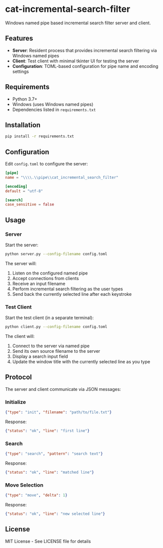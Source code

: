# cat-incremental-search-filter

Windows named pipe based incremental search filter server and client.

## Features

- **Server**: Resident process that provides incremental search filtering via Windows named pipes
- **Client**: Test client with minimal tkinter UI for testing the server
- **Configuration**: TOML-based configuration for pipe name and encoding settings

## Requirements

- Python 3.7+
- Windows (uses Windows named pipes)
- Dependencies listed in `requirements.txt`

## Installation

```bash
pip install -r requirements.txt
```

## Configuration

Edit `config.toml` to configure the server:

```toml
[pipe]
name = "\\\\.\\pipe\\cat_incremental_search_filter"

[encoding]
default = "utf-8"

[search]
case_sensitive = false
```

## Usage

### Server

Start the server:

```bash
python server.py --config-filename config.toml
```

The server will:
1. Listen on the configured named pipe
2. Accept connections from clients
3. Receive an input filename
4. Perform incremental search filtering as the user types
5. Send back the currently selected line after each keystroke

### Test Client

Start the test client (in a separate terminal):

```bash
python client.py --config-filename config.toml
```

The client will:
1. Connect to the server via named pipe
2. Send its own source filename to the server
3. Display a search input field
4. Update the window title with the currently selected line as you type

## Protocol

The server and client communicate via JSON messages:

### Initialize
```json
{"type": "init", "filename": "path/to/file.txt"}
```
Response:
```json
{"status": "ok", "line": "first line"}
```

### Search
```json
{"type": "search", "pattern": "search text"}
```
Response:
```json
{"status": "ok", "line": "matched line"}
```

### Move Selection
```json
{"type": "move", "delta": 1}
```
Response:
```json
{"status": "ok", "line": "new selected line"}
```

## License

MIT License - See LICENSE file for details